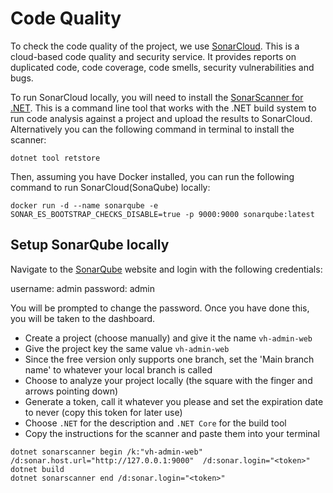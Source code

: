 # Code Quality

To check the code quality of the project, we use [SonarCloud](https://sonarcloud.io/dashboard?id=vh-admin-web). This is a cloud-based code quality and security service. It provides reports on duplicated code, code coverage, code smells, security vulnerabilities and bugs.

To run SonarCloud locally, you will need to install the [SonarScanner for .NET](https://docs.sonarqube.org/latest/analysis/scan/sonarscanner-for-msbuild/). This is a command line tool that works with the .NET build system to run code analysis against a project and upload the results to SonarCloud. Alternatively you can the following command in  terminal to install the scanner:

``` shell
dotnet tool retstore
```

Then, assuming you have Docker installed, you can run the following command to run SonarCloud(SonaQube) locally:

``` shell
docker run -d --name sonarqube -e SONAR_ES_BOOTSTRAP_CHECKS_DISABLE=true -p 9000:9000 sonarqube:latest
```

## Setup SonarQube locally

Navigate to the [SonarQube](http://127.0.0.1:9000) website and login with the following credentials:

username: admin
password: admin

You will be prompted to change the password. Once you have done this, you will be taken to the dashboard.

* Create a project (choose manually) and give it the name `vh-admin-web`
* Give the project key the same value `vh-admin-web`
* Since the free version only supports one branch, set the 'Main branch name' to whatever your local branch is called
* Choose to analyze your project locally (the square with the finger and arrows pointing down)
* Generate a token, call it whatever you please and set the expiration date to never (copy this token for later use)
* Choose `.NET` for the description and `.NET Core` for the build tool
* Copy the instructions for the scanner and paste them into your terminal

```  shell
dotnet sonarscanner begin /k:"vh-admin-web" /d:sonar.host.url="http://127.0.0.1:9000"  /d:sonar.login="<token>"
dotnet build
dotnet sonarscanner end /d:sonar.login="<token>"
```
